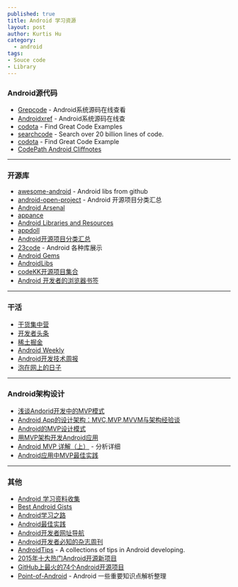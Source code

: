 ```yaml
--- 
published: true
title: Android 学习资源
layout: post
author: Kurtis Hu
category: 
  - android
tags: 
- Souce code
- Library
---
```


### Android源代码
* [Grepcode](http://grepcode.com/project/repository.grepcode.com/java/ext/com.google.android/android/) - Android系统源码在线查看
* [Androidxref](http://androidxref.com/) - Android系统源码在线查
* [codota](http://www.codota.com/) - Find Great Code Examples
* [searchcode](https://searchcode.com/) - Search over 20 billion lines of code.
* [codota](https://www.codota.com/) - Find Great Code Example
* [CodePath Android Cliffnotes](http://guides.codepath.com/android)

---

### 开源库  
* [awesome-android](https://github.com/snowdream/awesome-android) - Android libs from github
* [android-open-project](https://github.com/Trinea/android-open-project) - Android 开源项目分类汇总
* [Android Arsenal](http://android-arsenal.com/)
* [appance](http://www.appance.com/category/android/)
* [Android Libraries and Resources](http://alamkanak.github.io/android-libraries-and-resources/)
* [appdoll](http://www.appdoll.com/)
* [Android开源项目分类汇总](https://github.com/Trinea/android-open-project)
* [23code](http://www.23code.com/) - Android 各种库展示
* [Android Gems](http://www.android-gems.com/)
* [AndroidLibs](https://android-libs.com/)
* [codeKK开源项目集合](http://p.codekk.com/)
* [Android 开发者的浏览器书签](http://adb.rocko.xyz/)

---

### 干活
* [干货集中营](http://gank.io/)
* [开发者头条](http://toutiao.io/)
* [稀土掘金](http://gold.xitu.io/#/)
* [Android Weekly](http://androidweekly.net/)
* [Android开发技术周报](http://www.androidweekly.cn/)
* [泡在网上的日子](http://www.jcodecraeer.com/plus/list.php?tid=16)

---

### Android架构设计
* [浅谈Andorid开发中的MVP模式](http://mp.weixin.qq.com/s?__biz=MjM5NDkxMTgyNw==&mid=404575601&idx=1&sn=bb6e51210563b79f682da02c7f78bf3e#rd)
* [Android App的设计架构：MVC,MVP,MVVM与架构经验谈](https://www.sdk.cn/news/2501)
* [Android的MVP设计模式](http://blog.waynell.com/2015/05/29/mvp-on-android/)
* [用MVP架构开发Android应用](http://kymjs.com/code/2015/11/09/01/)
* [Android MVP 详解（上）](http://www.jianshu.com/p/9a6845b26856) - 分析详细
* [Android应用中MVP最佳实践](http://www.jianshu.com/p/ed2aa9546c2c)

---

### 其他
* [Android 学习资料收集](http://www.jianshu.com/p/af2de05aadff#rd) 
* [Best Android Gists](https://github.com/lopspower/BestAndroidGists)
* [Android学习之路](http://stormzhang.com/android/2014/07/07/learn-android-from-rookie/)
* [Android最佳实践](https://github.com/futurice/android-best-practices)
* [Android开发者网址导航](http://www.jianshu.com/p/54902270249d)
* [Android开发者必知的杂志周刊](http://www.jianshu.com/p/54c4a19ffa68)
* [AndroidTips](https://github.com/JohnTsaiAndroid/AndroidTips) - A collections of tips in Android developing.
* [2015年十大热门Android开源新项目](http://www.jianshu.com/p/aa7238cd8daf)
* [GitHub上最火的74个Android开源项目](http://www.open-open.com/lib/view/open1388317075000.html)
* [Point-of-Android](https://github.com/FX-Max/Point-of-Android) - Android 一些重要知识点解析整理